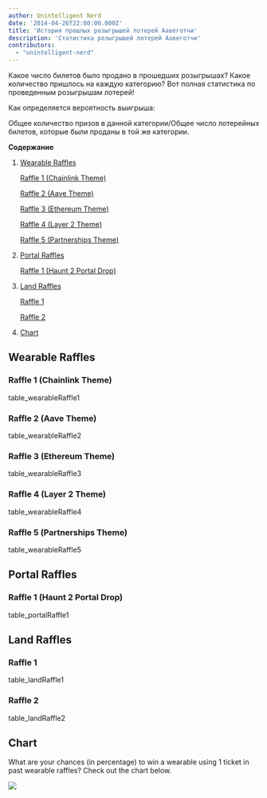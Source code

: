```yaml
---
author: Unintelligent Nerd
date: '2014-04-26T22:00:00.000Z'
title: 'История прошлых розыгрышей лотерей Аавеготчи'
description: 'Статистика розыгрышей лотерей Аавеготчи'
contributors:
  - "unintelligent-nerd"
---
```


Какое число билетов было продано в прошедших розыгрышах? Какое количество пришлось на каждую категорию? Вот полная статистика по проведенным розыгрышам лотерей!

Как определяется вероятность выигрыша:

Общее количество призов в данной категории/Общее число лотерейных билетов, которые были проданы в той же категории.

<div class="contentsBox">

**Содержание**

<ol>
<li><a href=#wearable-raffles>Wearable Raffles</a></li>
<p><a href=#raffle-1--chainlink-theme->Raffle 1 (Chainlink Theme)</a></p>
<p><a href=#raffle-2--aave-theme->Raffle 2 (Aave Theme)</a></p>
<p><a href=#raffle-3--ethereum-theme->Raffle 3 (Ethereum Theme)</a></p>
<p><a href=#raffle-4--layer-2-theme->Raffle 4 (Layer 2 Theme)</a></p>
<p><a href=#raffle-5--partnerships-theme->Raffle 5 (Partnerships Theme)</a></p>
<li><a href=#portal-raffles>Portal Raffles</a></li>
<p><a href=#raffle-1--haunt-2-portal-drop->Raffle 1 (Haunt 2 Portal Drop)</a></p>
<li><a href=#land-raffles>Land Raffles</a></li>
<p><a href=#raffle-1>Raffle 1</a></p>
<p><a href=#raffle-2>Raffle 2</a></p>
<li><a href=#chart>Chart</a></li>
</ol>

</div>

## Wearable Raffles

### Raffle 1 (Chainlink Theme)
table_wearableRaffle1

### Raffle 2 (Aave Theme)
table_wearableRaffle2

### Raffle 3 (Ethereum Theme)
table_wearableRaffle3

### Raffle 4 (Layer 2 Theme)
table_wearableRaffle4

### Raffle 5 (Partnerships Theme)
table_wearableRaffle5

## Portal Raffles

### Raffle 1 (Haunt 2 Portal Drop)
table_portalRaffle1

## Land Raffles

### Raffle 1
table_landRaffle1

### Raffle 2
table_landRaffle2

## Chart

What are your chances (in percentage) to win a wearable using 1 ticket in past wearable raffles? Check out the chart below.

<img src="/raffles-stats/raffle-stats-chart.png" />